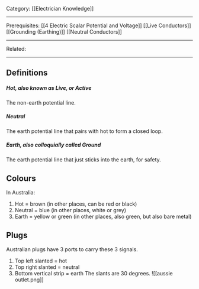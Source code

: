Category: [[Electrician Knowledge]]
___
Prerequisites: [[4 Electric Scalar Potential and Voltage]] [[Live Conductors]] [[Grounding (Earthing)]] [[Neutral Conductors]]
___
Related: 
___
## Definitions
##### Hot, also known as Live, or Active
The non-earth potential line.
##### Neutral
The earth potential line that pairs with hot to form a closed loop. 
##### Earth, also colloquially called Ground
The earth potential line that just sticks into the earth, for safety. 
## Colours
In Australia: 
1. Hot = brown (in other places, can be red or black)
2. Neutral = blue (in other places, white or grey)
3. Earth = yellow or green (in other places, also green, but also bare metal)
## Plugs
Australian plugs have 3 ports to carry these 3 signals. 
1. Top left slanted = hot
2. Top right slanted = neutral
3. Bottom vertical strip = earth
The slants are 30 degrees. 
![[aussie outlet.png]]